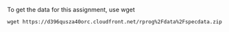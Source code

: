To get the data for this assignment, use wget
```
wget https://d396qusza40orc.cloudfront.net/rprog%2Fdata%2Fspecdata.zip
```
